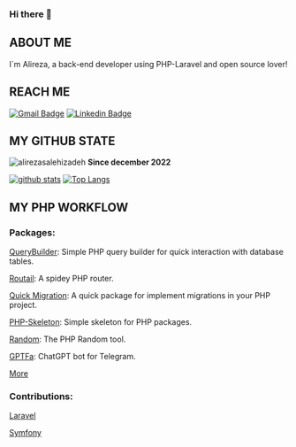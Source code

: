 ### Hi there 👋


##  ABOUT ME
<p>I`m Alireza, a back-end developer using PHP-Laravel and open source lover!</p>


## REACH ME

[![Gmail Badge](https://img.shields.io/badge/-alirezasalehizadehco@gmail.com-c14438?style=flat&logo=Gmail&logoColor=white&link=mailto:alirezasalehizadehco@gmail.com)](mailto:alirezasalehizadehco@gmail.com)
[![Linkedin Badge](https://img.shields.io/badge/-Alireza%20Salehizadeh-0072b1?style=flat&logo=Linkedin&logoColor=white&link=https://linkedin.com/in/alirezasalehizadeh/)](https://linkedin.com/in/alirezasalehizadeh/) 
</p>

## MY GITHUB STATE

<p align=left> <img src=https://komarev.com/ghpvc/?username=alirezasalehizadeh alt=alirezasalehizadeh /> <b>Since december 2022</b></p>

[![github stats](https://github-readme-stats.vercel.app/api?username=alirezasalehizadeh)](https://github.com/anuraghazra/github-readme-stats) 
[![Top Langs](https://github-readme-stats.vercel.app/api/top-langs/?username=alirezasalehizadeh&layout=compact)](https://github.com/alirezasalehizadeh/github-readme-stats)

## MY PHP WORKFLOW

### Packages:

[QueryBuilder](https://github.com/alirezasalehizadeh/QueryBuilder): Simple PHP query builder for quick interaction with database tables.

[Routail](https://github.com/alirezasalehizadeh/Routail): A spidey PHP router.

[Quick Migration](https://github.com/alirezasalehizadeh/QuickMigration): A quick package for implement migrations in your PHP project.

[PHP-Skeleton](https://github.com/alirezasalehizadeh/php-skeleton): Simple skeleton for PHP packages.

[Random](https://github.com/alirezasalehizadeh/Random): The PHP Random tool.

[GPTFa](https://github.com/alirezasalehizadeh/gptfa): ChatGPT bot for Telegram.

[More](https://packagist.org/users/alirezasalehizadeh/packages)


### Contributions:
[Laravel](https://github.com/laravel/framework/pulls?q=is%3Apr+author%3Aalirezasalehizadeh+is%3Amerged)

[Symfony](https://github.com/symfony/symfony/pulls?q=is%3Apr+author%3Aalirezasalehizadeh+is%3Amerged)
